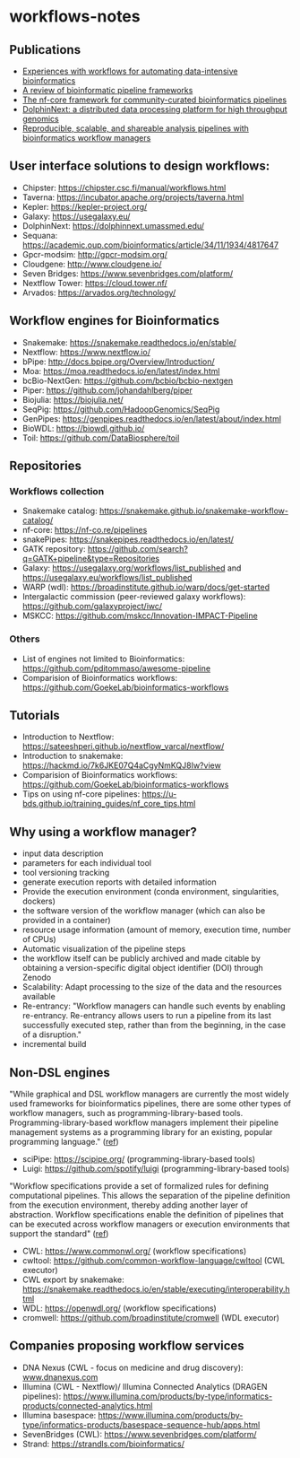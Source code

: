 # workflows-notes

## Publications

  * [Experiences with workflows for automating data-intensive bioinformatics](https://biologydirect.biomedcentral.com/articles/10.1186/s13062-015-0071-8)
  * [A review of bioinformatic pipeline frameworks](https://academic.oup.com/bib/article/18/3/530/2562749)
  * [The nf-core framework for community-curated bioinformatics pipelines](https://www.nature.com/articles/s41587-020-0439-x)
  * [DolphinNext: a distributed data processing platform for high throughput genomics](https://bmcgenomics.biomedcentral.com/articles/10.1186/s12864-020-6714-x)
  * [Reproducible, scalable, and shareable analysis pipelines with bioinformatics workflow managers](https://www.nature.com/articles/s41592-021-01254-9)

## User interface solutions to design workflows:

- Chipster: https://chipster.csc.fi/manual/workflows.html
- Taverna: https://incubator.apache.org/projects/taverna.html
- Kepler: https://kepler-project.org/
- Galaxy: https://usegalaxy.eu/
- DolphinNext: https://dolphinnext.umassmed.edu/
- Sequana: https://academic.oup.com/bioinformatics/article/34/11/1934/4817647
- Gpcr-modsim: http://gpcr-modsim.org/
- Cloudgene: http://www.cloudgene.io/
- Seven Bridges: https://www.sevenbridges.com/platform/
- Nextflow Tower: https://cloud.tower.nf/
- Arvados: https://arvados.org/technology/

## Workflow engines for Bioinformatics

- Snakemake: https://snakemake.readthedocs.io/en/stable/
- Nextflow: https://www.nextflow.io/
- bPipe: http://docs.bpipe.org/Overview/Introduction/
- Moa: https://moa.readthedocs.io/en/latest/index.html
- bcBio-NextGen: https://github.com/bcbio/bcbio-nextgen
- Piper: https://github.com/johandahlberg/piper
- Biojulia: https://biojulia.net/
- SeqPig: https://github.com/HadoopGenomics/SeqPig
- GenPipes: https://genpipes.readthedocs.io/en/latest/about/index.html
- BioWDL: https://biowdl.github.io/
- Toil: https://github.com/DataBiosphere/toil

## Repositories

### Workflows collection

- Snakemake catalog: https://snakemake.github.io/snakemake-workflow-catalog/
- nf-core: https://nf-co.re/pipelines
- snakePipes: https://snakepipes.readthedocs.io/en/latest/
- GATK repository: https://github.com/search?q=GATK+pipeline&type=Repositories
- Galaxy: https://usegalaxy.org/workflows/list_published and https://usegalaxy.eu/workflows/list_published
- WARP (wdl): https://broadinstitute.github.io/warp/docs/get-started
- Intergalactic commission (peer-reviewed galaxy workflows): https://github.com/galaxyproject/iwc/
- MSKCC: https://github.com/mskcc/Innovation-IMPACT-Pipeline

### Others

- List of engines not limited to Bioinformatics: https://github.com/pditommaso/awesome-pipeline
- Comparision of Bioinformatics workflows: https://github.com/GoekeLab/bioinformatics-workflows

## Tutorials

- Introduction to Nextflow: https://sateeshperi.github.io/nextflow_varcal/nextflow/
- Introduction to snakemake: https://hackmd.io/7k6JKE07Q4aCgyNmKQJ8Iw?view
- Comparision of Bioinformatics workflows: https://github.com/GoekeLab/bioinformatics-workflows
- Tips on using nf-core pipelines: https://u-bds.github.io/training_guides/nf_core_tips.html

## Why using a workflow manager?

- input data description
- parameters for each individual tool
- tool versioning tracking
- generate execution reports with detailed information
- Provide the execution environment (conda environment, singularities, dockers)
- the software version of the workflow manager (which can also be provided in a container)
- resource usage information (amount of memory, execution time, number of CPUs)
- Automatic visualization of the pipeline steps
- the workflow itself can be publicly archived and made citable by obtaining a version-specific digital object identifier (DOI) through Zenodo
- Scalability: Adapt processing to the size of the data and the resources available
- Re-entrancy: "Workflow managers can handle such events by enabling re-entrancy. Re-entrancy allows users to run a pipeline from its last successfully executed step, rather than from the beginning, in the case of a disruption."
- incremental build

## Non-DSL engines

"While graphical and DSL workflow managers are currently the most widely used frameworks for bioinformatics pipelines, there are some other types of workflow managers, such as programming-library-based tools. Programming-library-based workflow managers implement their pipeline management systems as a programming library for an existing, popular programming language." ([ref](https://www.nature.com/articles/s41592-021-01254-9))

- sciPipe: https://scipipe.org/ (programming-library-based tools)
- Luigi: https://github.com/spotify/luigi (programming-library-based tools)

"Workflow specifications provide a set of formalized rules for defining computational pipelines. This allows the separation of the pipeline definition from the execution environment, thereby adding another layer of abstraction. Workflow specifications enable the definition of pipelines that can be executed across workflow managers or execution environments that support the standard" ([ref](https://www.nature.com/articles/s41592-021-01254-9))
- CWL: https://www.commonwl.org/ (workflow specifications)
- cwltool: https://github.com/common-workflow-language/cwltool (CWL executor)
- CWL export by snakemake: https://snakemake.readthedocs.io/en/stable/executing/interoperability.html
- WDL: https://openwdl.org/ (workflow specifications)
- cromwell: https://github.com/broadinstitute/cromwell (WDL executor)
        
## Companies proposing workflow services

- DNA Nexus (CWL - focus on medicine and drug discovery): www.dnanexus.com
- Illumina (CWL - Nextflow)/ Illumina Connected Analytics (DRAGEN pipelines): https://www.illumina.com/products/by-type/informatics-products/connected-analytics.html
- Illumina basespace: https://www.illumina.com/products/by-type/informatics-products/basespace-sequence-hub/apps.html
- SevenBridges (CWL): https://www.sevenbridges.com/platform/
- Strand: https://strandls.com/bioinformatics/

